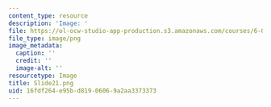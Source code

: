 ```yaml
---
content_type: resource
description: 'Image: '
file: https://ol-ocw-studio-app-production.s3.amazonaws.com/courses/6-004-computation-structures-spring-2017/16fdf264e95bd81906069a2aa3373373_Slide21.png
file_type: image/png
image_metadata:
  caption: ''
  credit: ''
  image-alt: ''
resourcetype: Image
title: Slide21.png
uid: 16fdf264-e95b-d819-0606-9a2aa3373373
---
```

